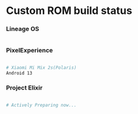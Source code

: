 # Custom ROM build status

### Lineage OS ###

```bash


```

### PixelExperience ###

```bash

# Xiaomi Mi Mix 2s(Polaris)
Android 13

```

### Project Elixir ###

```bash

# Actively Preparing now...

```
